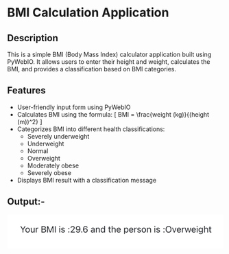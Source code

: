 # BMI Calculation Application

## Description
This is a simple BMI (Body Mass Index) calculator application built using PyWebIO. It allows users to enter their height and weight, calculates the BMI, and provides a classification based on BMI categories.

## Features
- User-friendly input form using PyWebIO
- Calculates BMI using the formula:
  \[
  BMI = \frac{weight (kg)}{(height (m))^2}
  \]
- Categorizes BMI into different health classifications:
  - Severely underweight
  - Underweight
  - Normal
  - Overweight
  - Moderately obese
  - Severely obese
- Displays BMI result with a classification message

## Output:- 
![alt text](<Output.png>)